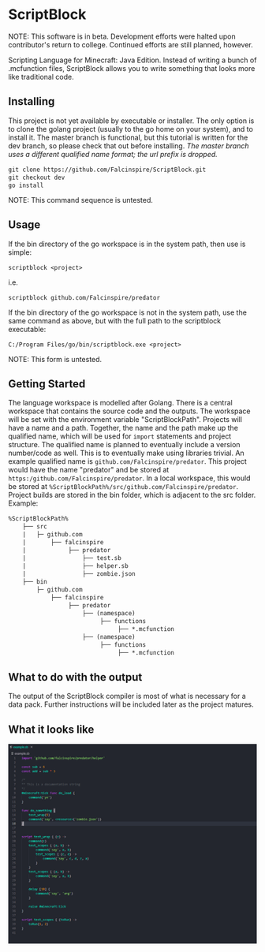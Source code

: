 # ScriptBlock

NOTE: This software is in beta. Development efforts were halted upon contributor's return to college. Continued efforts are still planned, however.

Scripting Language for Minecraft: Java Edition. Instead of writing a bunch of .mcfunction files, ScriptBlock allows you to write something that looks more like traditional code.

## Installing

This project is not yet available by executable or installer. The only option is to clone the golang project (usually to the go home on your system), and to install it. The master branch is functional, but this tutorial is written for the dev branch, so please check that out before installing. *The master branch uses a different qualified name format; the url prefix is dropped.*
```
git clone https://github.com/Falcinspire/ScriptBlock.git
git checkout dev
go install
```
NOTE: This command sequence is untested.

## Usage

If the bin directory of the go workspace is in the system path, then use is simple:
```
scriptblock <project> 
```
i.e.
```
scriptblock github.com/Falcinspire/predator
```
If the bin directory of the go workspace is not in the system path, use the same command as above, but with the full path to the scriptblock executable:
```
C:/Program Files/go/bin/scriptblock.exe <project> 
```
NOTE: This form is untested.

## Getting Started

The language workspace is modelled after Golang. There is a central workspace that contains the source code and the outputs. The workspace will be set with the environment variable "ScriptBlockPath". 
Projects will have a name and a path. Together, the name and the path make up the qualified name, which will be used for `import` statements and project structure. The qualified name is planned to eventually include a version number/code as well. This is to eventually make using libraries trivial. 
An example qualified name is `github.com/Falcinspire/predator`. This project would have the name "predator" and be stored at  `https:/github.com/Falcinspire/predator`. In a local workspace, this would be stored at `%ScriptBlockPath%/src/github.com/Falcinspire/predator`.
Project builds are stored in the bin folder, which is adjacent to the src folder. 
Example:

    %ScriptBlockPath%
        ├── src                                            
        |   ├─ github.com                                  
        |       ├── falcinspire                          
        |            ├── predator                         
        |                ├── test.sb                 
        |                ├── helper.sb                   
        |                ├── zombie.json                   
        ├── bin                                           
            ├─ github.com                
                ├── falcinspire
                     ├── predator                         
                         ├── (namespace)
                              ├── functions
                                   ├── *.mcfunction
                         ├── (namespace)
                              ├── functions
                                   ├── *.mcfunction

## What to do with the output 

The output of the ScriptBlock compiler is most of what is necessary for a data pack. Further instructions will be included later as the project matures.

## What it looks like

![Screenshot](https://github.com/Falcinspire/ScriptBlock/blob/dev/screenshot.png)
